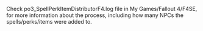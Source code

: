 Check po3_SpellPerkItemDistributorF4.log file in My Games/Fallout 4/F4SE, for more information about the process, including how many NPCs the spells/perks/items were added to.
